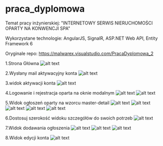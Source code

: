 # praca_dyplomowa

Temat pracy inżynierskiej: "INTERNETOWY SERWIS NIERUCHOMOŚCI OPARTY NA KONWENCJI SPA"

Wykorzystane technologie: AngularJS, SignalR, ASP.NET  Web API, Entity Framework 6

Oryginale repo: https://malwarex.visualstudio.com/PracaDyplomowa_2

1.Strona Główna
![alt text](https://github.com/MalwareX95/praca_dyplomowa/blob/master/wiki/Items.png)

2.Wysłany mail aktywacyjny konta
![alt text](https://github.com/MalwareX95/praca_dyplomowa/blob/master/wiki/Items%20(1).png)

3.widok aktywacji konta
![alt text](https://github.com/MalwareX95/praca_dyplomowa/blob/master/wiki/Items%20(2).png)

4.Logowanie i rejestracja oparta na oknie modalnym
![alt text](https://github.com/MalwareX95/praca_dyplomowa/blob/master/wiki/Items%20(3).png)
![alt text](https://github.com/MalwareX95/praca_dyplomowa/blob/master/wiki/Items%20(4).png)

5.Widok ogłoszeń oparty na wzorcu master-detail
![alt text](https://github.com/MalwareX95/praca_dyplomowa/blob/master/wiki/Items%20(5).png)
![alt text](https://github.com/MalwareX95/praca_dyplomowa/blob/master/wiki/Items%20(6).png)
![alt text](https://github.com/MalwareX95/praca_dyplomowa/blob/master/wiki/Items%20(7).png)
![alt text](https://github.com/MalwareX95/praca_dyplomowa/blob/master/wiki/Items%20(8).png)
![alt text](https://github.com/MalwareX95/praca_dyplomowa/blob/master/wiki/Items%20(9).png)

6.Dostosuj szerokość widoku szczegółów do swoich potrzeb
![alt text](https://github.com/MalwareX95/praca_dyplomowa/blob/master/wiki/Items%20(10).png)

7.Widok dodawania ogłoszenia
![alt text](https://github.com/MalwareX95/praca_dyplomowa/blob/master/wiki/Items%20(11).png)
![alt text](https://github.com/MalwareX95/praca_dyplomowa/blob/master/wiki/Items%20(12).png)
![alt text](https://github.com/MalwareX95/praca_dyplomowa/blob/master/wiki/Items%20(13).png)

8.Widok edycji konta
![alt text](https://github.com/MalwareX95/praca_dyplomowa/blob/master/wiki/Items%20(14).png)
